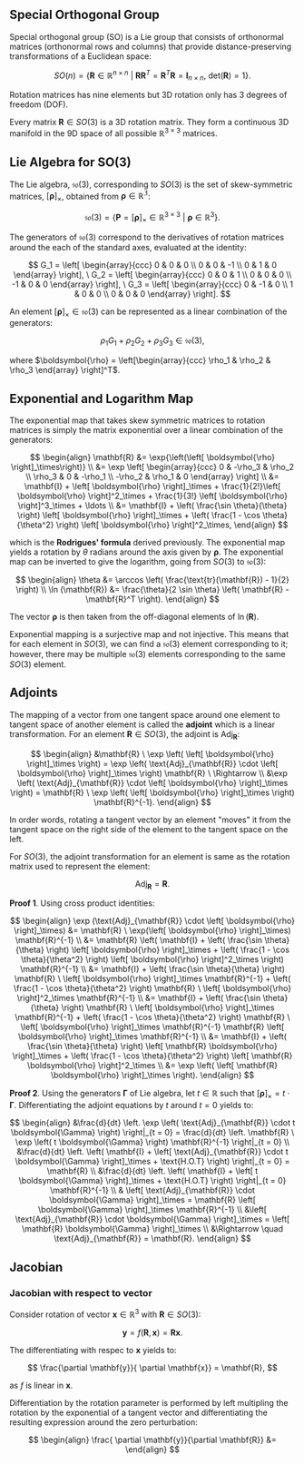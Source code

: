 ## Special Orthogonal Group

Special orthogonal group (SO) is a Lie group that consists of orthonormal matrices (orthonormal rows and columns) that provide distance-preserving transformations of a Euclidean space:

$$
SO(n) = \left\{ \mathbf{R} \in \mathbb{R}^{n \times n} \ | \ \mathbf{R} \mathbf{R}^T = \mathbf{R}^T \mathbf{R} = \mathbf{I}_{n \times n}, \ \text{det}(\mathbf{R}) = 1 \right\}.
$$

Rotation matrices has nine elements but 3D rotation only has 3 degrees of freedom (DOF).

Every matrix $\mathbf{R} \in SO(3)$ is a 3D rotation matrix. They form a continuous 3D manifold in the 9D space of all possible $\mathbb{R}^{3 \times 3}$ matrices. 

## Lie Algebra for SO(3)

The Lie algebra, $\mathfrak{so}(3)$, corresponding to $SO(3)$ is the set of skew-symmetric matrices, $\left[ \boldsymbol{\rho} \right]_\times$, obtained from $\boldsymbol{\rho} \in \mathbb{R^3}$:

$$
\mathfrak{so}(3) = \left\{ \boldsymbol{P} = \left[ \boldsymbol{\rho} \right]_{\times} \in \mathbb{R}^{3 \times 3} \ | \ \boldsymbol{\rho} \in \mathbb{R}^3 \right\}.
$$

The generators of $\mathfrak{so}(3)$ correspond to the derivatives of rotation matrices around the each of the standard axes, evaluated at the identity:

$$
G_1 = 
\left[
\begin{array}{ccc}
0 & 0 & 0 \\
0 & 0 & -1 \\
0 & 1 & 0
\end{array}
\right], \ 
G_2 = 
\left[
\begin{array}{ccc}
0 & 0 & 1 \\
0 & 0 & 0 \\
-1 & 0 & 0
\end{array}
\right], \ 
G_3 = 
\left[
\begin{array}{ccc}
0 & -1 & 0 \\
1 & 0 & 0 \\
0 & 0 & 0
\end{array}
\right].
$$

An element $\left[\boldsymbol{\rho} \right]_\times \in \mathfrak{so}(3)$ can be represented as a linear combination of the generators:

$$
\rho_1 G_1 + \rho_2 G_2 + \rho_3 G_3 \in \mathfrak{so}(3),
$$

where $\boldsymbol{\rho} = \left[\begin{array}{ccc} \rho_1 & \rho_2 & \rho_3 \end{array} \right]^T$.

## Exponential and Logarithm Map

The exponential map that takes skew symmetric matrices to rotation matrices is simply the matrix exponential over a linear combination of the generators:

$$
\begin{align}
\mathbf{R} &= \exp{\left(\left[ \boldsymbol{\rho} \right]_\times\right)} \\
&= \exp 
\left[
\begin{array}{ccc}
0 & -\rho_3 & \rho_2 \\ 
\rho_3 & 0 & -\rho_1 \\ 
-\rho_2 & \rho_1 & 0
\end{array} 
\right] \\ 
&= \mathbf{I} + \left[ \boldsymbol{\rho} \right]_\times + \frac{1}{2!}\left[ \boldsymbol{\rho} \right]^2_\times + \frac{1}{3!} \left[ \boldsymbol{\rho} \right]^3_\times + \ldots \\
&= \mathbf{I} + \left( \frac{\sin \theta}{\theta} \right) \left[ \boldsymbol{\rho} \right]_\times + \left( \frac{1 - \cos \theta}{\theta^2} \right) \left[ \boldsymbol{\rho} \right]^2_\times,
\end{align}
$$

which is the **Rodrigues' formula** derived previously. The exponential map yields a rotation by $\theta$ radians around the axis given by $\boldsymbol{\rho}$. The exponential map can be inverted to give the logarithm, going from $SO(3)$ to $\mathfrak{so}(3)$:

$$
\begin{align}
\theta &= \arccos \left( \frac{\text{tr}(\mathbf{R}) - 1}{2} \right) \\
\ln (\mathbf{R}) &= \frac{\theta}{2 \sin \theta} \left( \mathbf{R} - \mathbf{R}^T \right).
\end{align}
$$

The vector $\boldsymbol{\rho}$ is then taken from the off-diagonal elements of $\ln (\mathbf{R})$.

Exponential mapping is a surjective map and not injective. This means that for each element in $SO(3)$, we can find a $\mathfrak{so}(3)$ element corresponding to it; however, there may be multiple $\mathfrak{so}(3)$ elements corresponding to the same $SO(3)$ element.

## Adjoints

The mapping of a vector from one tangent space around one element to tangent space of another element is called the **adjoint** which is a linear transformation. For an element $\mathbf{R} \in SO(3)$, the adjoint is $\text{Adj}_{\mathbf{R}}$:

$$
\begin{align}
&\mathbf{R} \ \exp \left( \left[ \boldsymbol{\rho} \right]_\times \right) = \exp \left( \text{Adj}_{\mathbf{R}} \cdot \left[ \boldsymbol{\rho} \right]_\times \right) \mathbf{R} \ \Rightarrow \\
&\exp \left( \text{Adj}_{\mathbf{R}} \cdot \left[ \boldsymbol{\rho} \right]_\times \right) = \mathbf{R} \ \exp \left( \left[ \boldsymbol{\rho} \right]_\times \right) \mathbf{R}^{-1}.
\end{align}
$$

In order words, rotating a tangent vector by an element "moves" it from the tangent space on the right side of the element to the tangent space on the left.

For $SO(3)$, the adjoint transformation for an element is same as the rotation matrix used to represent the element:

$$
\text{Adj}_{\mathbf{R}} = \mathbf{R}.
$$

**Proof 1**. Using cross product identities:

$$
\begin{align}
\exp (\text{Adj}_{\mathbf{R}} \cdot \left[ \boldsymbol{\rho} \right]_\times)
&= \mathbf{R} \ \exp(\left[ \boldsymbol{\rho} \right]_\times) \mathbf{R}^{-1} \\
&= \mathbf{R} 
\left(
\mathbf{I} + \left( \frac{\sin \theta}{\theta} \right) \left[ \boldsymbol{\rho} \right]_\times + \left( \frac{1 - \cos \theta}{\theta^2} \right) \left[ \boldsymbol{\rho} \right]^2_\times
\right)
\mathbf{R}^{-1} \\
&= 
\mathbf{I} + \left( \frac{\sin \theta}{\theta} \right) \mathbf{R} \ \left[ \boldsymbol{\rho} \right]_\times \mathbf{R}^{-1} + \left( \frac{1 - \cos \theta}{\theta^2} \right) \mathbf{R} \ \left[ \boldsymbol{\rho} \right]^2_\times \mathbf{R}^{-1} \\ 
&= 
\mathbf{I} + \left( \frac{\sin \theta}{\theta} \right) \mathbf{R} \ \left[ \boldsymbol{\rho} \right]_\times \mathbf{R}^{-1} + \left( \frac{1 - \cos \theta}{\theta^2} \right) \mathbf{R} \ \left[ \boldsymbol{\rho} \right]_\times \mathbf{R}^{-1} \mathbf{R} \left[ \boldsymbol{\rho} \right]_\times \mathbf{R}^{-1} \\ 
&= \mathbf{I} + \left( \frac{\sin \theta}{\theta} \right) \left[ \mathbf{R} \boldsymbol{\rho} \right]_\times + \left( \frac{1 - \cos \theta}{\theta^2} \right) \left[ \mathbf{R} \boldsymbol{\rho} \right]^2_\times \\
&= \exp \left( \left[ \mathbf{R} \boldsymbol{\rho} \right]_\times \right).
\end{align}
$$


**Proof 2**. Using the generators $\boldsymbol{\Gamma}$ of Lie algebra, let $t \in \mathbb{R}$ such that $\left[ \boldsymbol{\rho} \right]_\times = t \cdot \boldsymbol{\Gamma}$. Differentiating the adjoint equations by $t$ around $t = 0$ yields to:

$$
\begin{align}
&\frac{d}{dt} \left. \exp \left( \text{Adj}_{\mathbf{R}} \cdot t \boldsymbol{\Gamma} \right) \right|_{t = 0} = \frac{d}{dt} \left. \mathbf{R} \ \exp \left( t \boldsymbol{\Gamma} \right) \mathbf{R}^{-1} \right|_{t = 0} \\
&\frac{d}{dt} \left. \left( \mathbf{I} + \left[ \text{Adj}_{\mathbf{R}} \cdot t \boldsymbol{\Gamma} \right]_\times + \text{H.O.T} \right) \right|_{t = 0} = \mathbf{R} \\
&\frac{d}{dt} \left. \left( \mathbf{I} + \left[ t \boldsymbol{\Gamma} \right]_\times + \text{H.O.T} \right) \right|_{t = 0} \mathbf{R}^{-1} \\
& \left[ \text{Adj}_{\mathbf{R}} \cdot \boldsymbol{\Gamma} \right]_\times = 
\mathbf{R} \left[ \boldsymbol{\Gamma} \right]_\times \mathbf{R}^{-1} \\
&\left[ \text{Adj}_{\mathbf{R}} \cdot \boldsymbol{\Gamma} \right]_\times = \left[ \mathbf{R} \boldsymbol{\Gamma} \right]_\times \\ 
&\Rightarrow \quad \text{Adj}_{\mathbf{R}} = \mathbf{R}.
\end{align}
$$

## Jacobian

### Jacobian with respect to vector

Consider rotation of vector $\mathbf{x} \in \mathbb{R}^3$ with $\mathbf{R} \in SO(3)$:

$$
\mathbf{y} = f(\mathbf{R}, \mathbf{x}) = \mathbf{R} \mathbf{x}.
$$

The differentiating with respec to $\mathbf{x}$ yields to:

$$
\frac{\partial \mathbf{y}}{ \partial \mathbf{x}} = \mathbf{R},
$$

as $f$ is linear in $\mathbf{x}$.

Differentiation by the rotation parameter is performed by left multipling the rotation by the exponential of a tangent vector and differentiating the resulting expression around the zero perturbation:

$$
\begin{align}
\frac{ \partial \mathbf{y}}{\partial \mathbf{R}} &= 
\end{align}
$$

